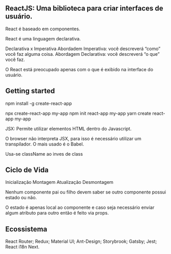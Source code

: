 ## ReactJS: Uma biblioteca para criar interfaces de usuário.

React é baseado em componentes.

React é uma linguagem declarativa.

Declarativa x Imperativa
Abordadem Imperativa: você descreverá “como” você faz alguma coisa.
Abordagem Declarativa: você descreverá “o que” você faz.

O React está preocupado apenas com o que é exibido na interface do usuário.

## Getting started
npm install -g create-react-app

npx create-react-app my-app
npm init react-app my-app
yarn create react-app my-app


JSX: Permite utilizar elementos HTML dentro do Javascript.

O browser não interpreta JSX, para isso é necessário utilizar um transpilador. O mais usado é o Babel.

Usa-se className ao inves de class


## Ciclo de Vida
Inicialização
Montagem
Atualização
Desmontagem

Nenhum componente pai ou filho devem saber se outro componente possui estado ou não.

O estado é apenas local ao componente e caso seja necessário enviar algum atributo para outro então é feito via props.


## Ecossistema
React Router;
Redux;
Material UI;
Ant-Design;
Storybrook;
Gatsby;
Jest;
React i18n Next.
